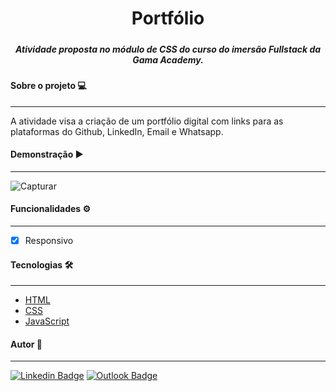<h1 align=center> Portfólio </h1>

##### 											<h5 align=center>Atividade proposta no módulo de CSS do curso do imersão Fullstack da Gama Academy.</h5>


#### Sobre o projeto 💻

------

A atividade visa a criação de um portfólio digital com links para as plataformas do Github, LinkedIn, Email e Whatsapp.



#### Demonstração :arrow_forward:

------

![Capturar](https://user-images.githubusercontent.com/87131837/131594349-ad4707b6-263a-4571-afed-bde465a7657c.JPG)



#### Funcionalidades :gear:

------

- [x] Responsivo



#### Tecnologias :hammer_and_wrench:

------

 * [HTML](https://developer.mozilla.org/pt-BR/docs/Web/HTML)
* [CSS](https://developer.mozilla.org/pt-BR/docs/Web/CSS)
* [JavaScript](https://developer.mozilla.org/pt-BR/docs/Web/JavaScript)



####  Autor :pencil:

------

[![Linkedin Badge](https://img.shields.io/badge/-LinkedIn-blue?style=flat-square&logo=Linkedin&logoColor=white&link=https://www.linkedin.com/in/jessicacmpprado/)](https://www.linkedin.com/in/jessicacmpprado/) [![Outlook Badge](https://img.shields.io/badge/-Gmail-c14438?style=flat-square&logo=Gmail&logoColor=white&link=mailto:jc.moraespereira@gmail.com)](mailto:jc.moraespereira@gmail.com)

